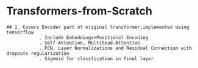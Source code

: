 # Transformers-from-Scratch
    ## 1_ Covers Encoder part of original transformer,implemented using tensorflow 
                . Include Embeddings+Positional Encoding 
                . Self-Attention, Multihead-Attention
                . FCN, Layer Normalizations and Residual Connection with dropouts regularization
                . Sigmoid for classfication in final layer

